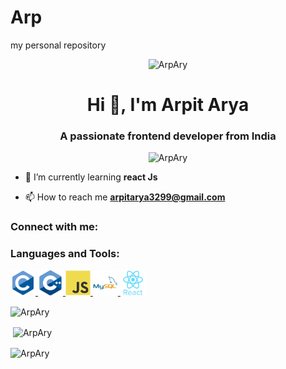 # Arp
my personal repository
<p align="center"> <img width="500" height="60%" src="https://thumbs.gfycat.com/ExemplaryFairFeline-max-1mb.gif" alt="ArpAry"/></p>
<h1 align="center">Hi 👋, I'm  Arpit Arya</h1>
<h3 align="center">A passionate frontend developer from India</h3>

<p align="center"> <img src="https://komarev.com/ghpvc/?username=ArpAry&label=Profile%20views&color=0e75b6&style=flat" alt="ArpAry" /> </p>

- 🌱 I’m currently learning **react Js**

- 📫 How to reach me **arpitarya3299@gmail.com**

<h3 align="left">Connect with me:</h3>
<p align="left">
</p>

<h3 align="left">Languages and Tools:</h3>
<p align="left"> <a href="https://www.cprogramming.com/" target="_blank" rel="noreferrer"> <img src="https://raw.githubusercontent.com/devicons/devicon/master/icons/c/c-original.svg" alt="c" width="40" height="40"/> </a> <a href="https://www.w3schools.com/cpp/" target="_blank" rel="noreferrer"> <img src="https://raw.githubusercontent.com/devicons/devicon/master/icons/cplusplus/cplusplus-original.svg" alt="cplusplus" width="40" height="40"/> </a> <a href="https://developer.mozilla.org/en-US/docs/Web/JavaScript" target="_blank" rel="noreferrer"> <img src="https://raw.githubusercontent.com/devicons/devicon/master/icons/javascript/javascript-original.svg" alt="javascript" width="40" height="40"/> </a> <a href="https://www.mysql.com/" target="_blank" rel="noreferrer"> <img src="https://raw.githubusercontent.com/devicons/devicon/master/icons/mysql/mysql-original-wordmark.svg" alt="mysql" width="40" height="40"/> </a> <a href="https://reactjs.org/" target="_blank" rel="noreferrer"> <img src="https://raw.githubusercontent.com/devicons/devicon/master/icons/react/react-original-wordmark.svg" alt="react" width="40" height="40"/> </a> </p>

<p><img align="center" src="https://github-readme-stats.vercel.app/api/top-langs?username=ArpAry&show_icons=true&locale=en&layout=compact" alt="ArpAry" /></p>

<p>&nbsp;<img align="center" src="https://github-readme-stats.vercel.app/api?username=ArpAry&show_icons=true&locale=en" alt="ArpAry" /></p>

<p><img align="center" src="https://github-readme-streak-stats.herokuapp.com/?user=ArpAry&" alt="ArpAry" /></p>
